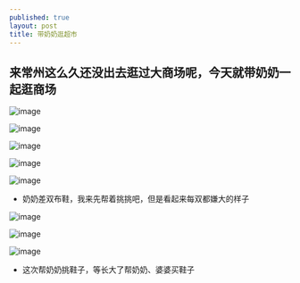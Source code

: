 ```yaml
---
published: true
layout: post
title: 带奶奶逛超市
---
```




## 来常州这么久还没出去逛过大商场呢，今天就带奶奶一起逛商场

![image](http://photo.yupoo.com/moxigan/FGVaD1Wk/medish.jpg)

![image](http://photo.yupoo.com/moxigan/FGVaDa6k/medish.jpg)

![image](http://photo.yupoo.com/moxigan/FGVaFIZD/medish.jpg)

![image](http://photo.yupoo.com/moxigan/FGVaH9Nb/medish.jpg)

![image](http://photo.yupoo.com/moxigan/FGVaJhcJ/medish.jpg)

- 奶奶差双布鞋，我来先帮着挑挑吧，但是看起来每双都嫌大的样子

![image](http://photo.yupoo.com/moxigan/FGVctVtQ/medish.jpg)

![image](http://photo.yupoo.com/moxigan/FGVcrNnj/medish.jpg)

![image](http://photo.yupoo.com/moxigan/FGVcBzoG/medish.jpg)

- 这次帮奶奶挑鞋子，等长大了帮奶奶、婆婆买鞋子